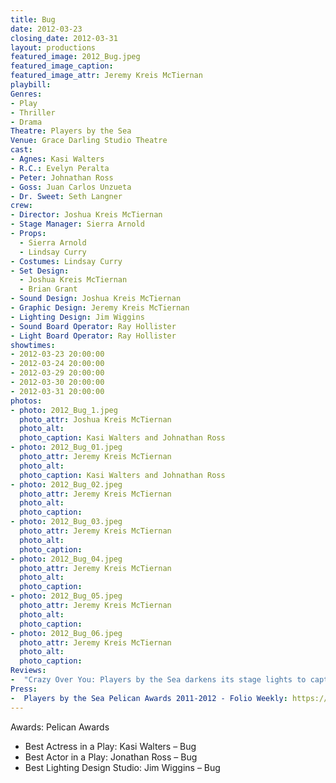 ```yaml
---
title: Bug
date: 2012-03-23
closing_date: 2012-03-31
layout: productions
featured_image: 2012_Bug.jpeg
featured_image_caption:
featured_image_attr: Jeremy Kreis McTiernan
playbill:
Genres: 
- Play
- Thriller
- Drama
Theatre: Players by the Sea
Venue: Grace Darling Studio Theatre
cast:
- Agnes: Kasi Walters
- R.C.: Evelyn Peralta
- Peter: Johnathan Ross
- Goss: Juan Carlos Unzueta
- Dr. Sweet: Seth Langner
crew:
- Director: Joshua Kreis McTiernan
- Stage Manager: Sierra Arnold
- Props:
  - Sierra Arnold
  - Lindsay Curry
- Costumes: Lindsay Curry
- Set Design:
  - Joshua Kreis McTiernan
  - Brian Grant
- Sound Design: Joshua Kreis McTiernan
- Graphic Design: Jeremy Kreis McTiernan
- Lighting Design: Jim Wiggins
- Sound Board Operator: Ray Hollister
- Light Board Operator: Ray Hollister
showtimes:
- 2012-03-23 20:00:00
- 2012-03-24 20:00:00
- 2012-03-29 20:00:00
- 2012-03-30 20:00:00
- 2012-03-31 20:00:00
photos:
- photo: 2012_Bug_1.jpeg
  photo_attr: Joshua Kreis McTiernan
  photo_alt:
  photo_caption: Kasi Walters and Johnathan Ross
- photo: 2012_Bug_01.jpeg
  photo_attr: Jeremy Kreis McTiernan
  photo_alt:
  photo_caption: Kasi Walters and Johnathan Ross
- photo: 2012_Bug_02.jpeg
  photo_attr: Jeremy Kreis McTiernan
  photo_alt:
  photo_caption:
- photo: 2012_Bug_03.jpeg
  photo_attr: Jeremy Kreis McTiernan
  photo_alt:
  photo_caption:
- photo: 2012_Bug_04.jpeg
  photo_attr: Jeremy Kreis McTiernan
  photo_alt:
  photo_caption:
- photo: 2012_Bug_05.jpeg
  photo_attr: Jeremy Kreis McTiernan
  photo_alt:
  photo_caption:
- photo: 2012_Bug_06.jpeg
  photo_attr: Jeremy Kreis McTiernan
  photo_alt:
  photo_caption:
Reviews:
-  "Crazy Over You: Players by the Sea darkens its stage lights to capture the edgy story of 'Bug' | Folio Weekly": /media/news/2012_Bug_Folio_Weekly.jpeg
Press:
-  Players by the Sea Pelican Awards 2011-2012 - Folio Weekly: https://web.archive.org/web/20230430011046/https://folioweekly.com/2012/08/20/3424/
---
```

Awards: 
Pelican Awards
- Best Actress in a Play: Kasi Walters – Bug
- Best Actor in a Play: Jonathan Ross – Bug
- Best Lighting Design Studio: Jim Wiggins – Bug